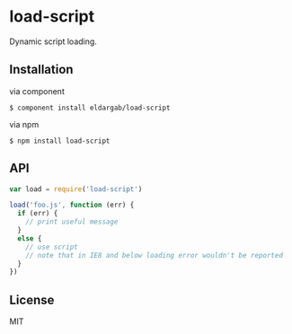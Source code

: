 # load-script

Dynamic script loading.

## Installation

via component

```
$ component install eldargab/load-script
```

via npm

```
$ npm install load-script
```

## API

```javascript
var load = require('load-script')

load('foo.js', function (err) {
  if (err) {
    // print useful message
  }
  else {
    // use script
    // note that in IE8 and below loading error wouldn't be reported
  }
})
```

## License

MIT
